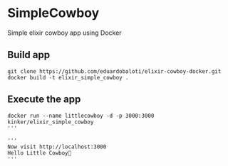 # SimpleCowboy

Simple elixir cowboy app using Docker

## Build app 

```
git clone https://github.com/eduardobaloti/elixir-cowboy-docker.git
docker build -t elixir_simple_cowboy .
```

## Execute the app 
```
docker run --name littlecowboy -d -p 3000:3000 kinker/elixir_simple_cowboy
'''

'''
Now visit http://localhost:3000
Hello Little Cowboy🤠
'''